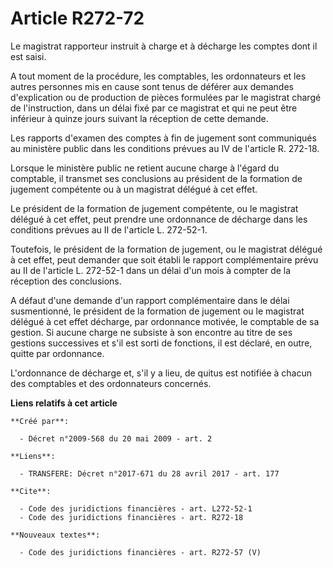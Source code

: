 # Article R272-72

Le magistrat rapporteur instruit à charge et à décharge les comptes dont il est saisi.

A tout moment de la procédure, les comptables, les ordonnateurs et les autres personnes mis en cause sont tenus de déférer
aux demandes d'explication ou de production de pièces formulées par le magistrat chargé de l'instruction, dans un délai fixé
par ce magistrat et qui ne peut être inférieur à quinze jours suivant la réception de cette demande. 

Les rapports d'examen des comptes à fin de jugement sont communiqués au ministère public dans les conditions prévues au IV de
l'article R. 272-18. 

Lorsque le ministère public ne retient aucune charge à l'égard du comptable, il transmet ses conclusions au président de la
formation de jugement compétente ou à un magistrat délégué à cet effet. 

Le président de la formation de jugement compétente, ou le magistrat délégué à cet effet, peut prendre une ordonnance de
décharge dans les conditions prévues au II de l'article L. 272-52-1. 

Toutefois, le président de la formation de jugement, ou le magistrat délégué à cet effet, peut demander que soit établi le
rapport complémentaire prévu au II de l'article L. 272-52-1 dans un délai d'un mois à compter de la réception des
conclusions.

A défaut d'une demande d'un rapport complémentaire dans le délai susmentionné, le président de la formation de jugement ou le
magistrat délégué à cet effet décharge, par ordonnance motivée, le comptable de sa gestion. Si aucune charge ne subsiste à
son encontre au titre de ses gestions successives et s'il est sorti de fonctions, il est déclaré, en outre, quitte par
ordonnance.

L'ordonnance de décharge et, s'il y a lieu, de quitus est notifiée à chacun des comptables et des ordonnateurs concernés.

**Liens relatifs à cet article**

	**Créé par**:

	  - Décret n°2009-568 du 20 mai 2009 - art. 2

	**Liens**:

	  - TRANSFERE: Décret n°2017-671 du 28 avril 2017 - art. 177

	**Cite**:

	  - Code des juridictions financières - art. L272-52-1
	  - Code des juridictions financières - art. R272-18

	**Nouveaux textes**:

	  - Code des juridictions financières - art. R272-57 (V)

